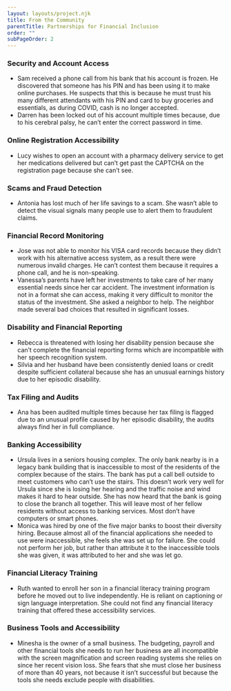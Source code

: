 ```yaml
---
layout: layouts/project.njk
title: From the Community
parentTitle: Partnerships for Financial Inclusion
order: ""
subPageOrder: 2
---
```


### Security and Account Access

* Sam received a phone call from his bank that his account is frozen. He discovered that someone has his PIN and has been using it to make online purchases. He suspects that this is because he must trust his many different attendants with his PIN and card to buy groceries and essentials, as during COVID, cash is no longer accepted.  
* Darren has been locked out of his account multiple times because, due to his cerebral palsy, he can’t enter the correct password in time. 

### Online Registration Accessibility
* Lucy wishes to open an account with a pharmacy delivery service to get her medications delivered but can’t get past the CAPTCHA on the registration page because she can’t see. 

### Scams and Fraud Detection
* Antonia has lost much of her life savings to a scam. She wasn’t able to detect the visual signals many people use to alert them to fraudulent claims. 

### Financial Record Monitoring
* Jose was not able to monitor his VISA card records because they didn’t work with his alternative access system, as a result there were numerous invalid charges. He can’t contest them because it requires a phone call, and he is non-speaking. 
* Vanessa’s parents have left her investments to take care of her many essential needs since her car accident. The investment information is not in a format she can access, making it very difficult to monitor the status of the investment. She asked a neighbor to help. The neighbor made several bad choices that resulted in significant losses. 

### Disability and Financial Reporting
* Rebecca is threatened with losing her disability pension because she can’t complete the financial reporting forms which are incompatible with her speech recognition system. 
* Silvia and her husband have been consistently denied loans or credit despite sufficient collateral because she has an unusual earnings history due to her episodic disability.

### Tax Filing and Audits
* Ana has been audited multiple times because her tax filing is flagged due to an unusual profile caused by her episodic disability, the audits always find her in full compliance.

### Banking Accessibility
* Ursula lives in a seniors housing complex. The only bank nearby is in a legacy bank building that is inaccessible to most of the residents of the complex because of the stairs. The bank has put a call bell outside to meet customers who can’t use the stairs. This doesn’t work very well for Ursula since she is losing her hearing and the traffic noise and wind makes it hard to hear outside. She has now heard that the bank is going to close the branch all together. This will leave most of her fellow residents without access to banking services. Most don’t have computers or smart phones. 
* Monica was hired by one of the five major banks to boost their diversity hiring. Because almost all of the financial applications she needed to use were inaccessible, she feels she was set up for failure. She could not perform her job, but rather than attribute it to the inaccessible tools she was given, it was attributed to her and she was let go.

### Financial Literacy Training
* Ruth wanted to enroll her son in a financial literacy training program before he moved out to live independently. He is reliant on captioning or sign language interpretation. She could not find any financial literacy training that offered these accessibility services.

### Business Tools and Accessibility
* Minesha is the owner of a small business. The budgeting, payroll and other financial tools she needs to run her business are all incompatible with the screen magnification and screen reading systems she relies on since her recent vision loss. She fears that she must close her business of more than 40 years, not because it isn’t successful but because the tools she needs exclude people with disabilities. 